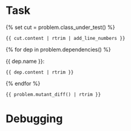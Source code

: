 # Task

{% set cut = problem.class_under_test() %}
```{{ cut.language }} {{ cut.name }}
{{ cut.content | rtrim | add_line_numbers }}
```
{% for dep in problem.dependencies() %}

{{ dep.name }}:
```{{ dep.language }} {{ dep.name }}
{{ dep.content | rtrim }}
```
{% endfor %}

```diff mutant.diff
{{ problem.mutant_diff() | rtrim }}
```

# Debugging
